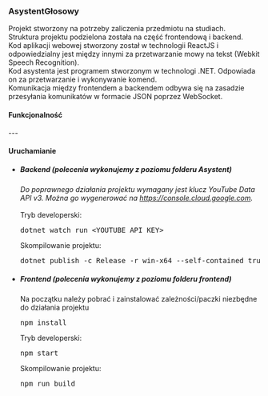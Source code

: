 ### AsystentGłosowy
<div>Projekt stworzony na potrzeby zaliczenia przedmiotu na studiach.</div>

<div>Struktura projektu podzielona została na część frontendową i backend.</div>
 <div>Kod aplikacji webowej stworzony został w technologii ReactJS i odpowiedzialny jest między innymi za przetwarzanie mowy na tekst (Webkit Speech Recognition).</div>
<div>Kod asystenta jest programem stworzonym w technologi .NET. Odpowiada on za przetwarzanie i wykonywanie komend.</div>
<div>Komunikacja między frontendem a backendem odbywa się na zasadzie przesyłania komunikatów w formacie JSON poprzez WebSocket.</div>

#### Funkcjonalność
<div>
    ---
</div>

#### Uruchamianie
<ul>
    <li>
        <h5>Backend (polecenia wykonujemy z poziomu folderu <i>Asystent</i>)</h5>
        <i>Do poprawnego działania projektu wymagany jest klucz YouTube Data API v3. Można go wygenerować na <a href="https://console.cloud.google.com">https://console.cloud.google.com</a>.</i><br/><br/>
        <label>Tryb developerski:</label>
        <pre>dotnet watch run &ltYOUTUBE_API_KEY&gt</pre>
        <label>Skompilowanie projektu:</label>
        <pre>dotnet publish -c Release -r win-x64 --self-contained true</pre>
    </li>
    <li>
        <h5>Frontend (polecenia wykonujemy z poziomu folderu <i>frontend</i>)</h5>
        <label>Na początku należy pobrać i zainstalować zależności/paczki niezbędne do działania projektu</label>
        <pre>npm install</pre>
        <label>Tryb developerski:</label>
        <pre>npm start</pre>
        <label>Skompilowanie projektu:</label>
        <pre>npm run build</pre>
    </li>
</ul>
